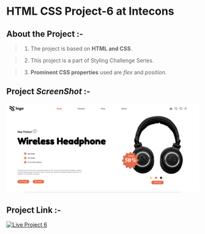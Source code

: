 
# HTML CSS Project-6 at Intecons


## About the Project :-


>1) The project is based on **HTML and CSS**.

>2) This project is a part of Styling Challenge Series.

>3) **Prominent CSS properties** used are _flex_ and _position_.


## Project _**ScreenShot**_ :-

![Project-6-SS](Project6-SS.jpeg)


## Project Link :-

[![Live Project 6](https://img.shields.io/badge/Project--6-Intecons--Music-green)](https://intecons-music.netlify.app/)